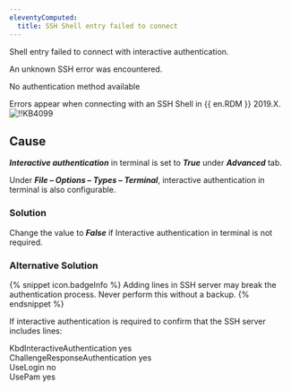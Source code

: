 ```yaml
---
eleventyComputed:
  title: SSH Shell entry failed to connect
---
```

Shell entry failed to connect with interactive authentication.  

An unknown SSH error was encountered.  

No authentication method available  

Errors appear when connecting with an SSH Shell in {{ en.RDM }} 2019.X.  
![!!KB4099](https://webdevolutions.azureedge.net/docs/en/kb/KB4099.png)
## Cause
***Interactive authentication*** in terminal is set to ***True*** under ***Advanced*** tab.  

Under ***File – Options – Types – Terminal***, interactive authentication in terminal is also configurable.
### Solution
Change the value to ***False*** if Interactive authentication in terminal is not required.
### Alternative Solution  
{% snippet icon.badgeInfo %}
Adding lines in SSH server may break the authentication process. Never perform this without a backup.
{% endsnippet %}  

If interactive authentication is required to confirm that the SSH server includes lines:  

KbdInteractiveAuthentication yes  
ChallengeResponseAuthentication yes  
UseLogin no  
UsePam yes  
